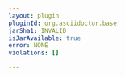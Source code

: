 ```yaml
---
layout: plugin
pluginId: org.asciidoctor.base
jarSha1: INVALID
isJarAvailable: true
error: NONE
violations: []

---
```

